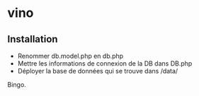 # vino

## Installation
- Renommer db.model.php en db.php 
- Mettre les informations de connexion de la DB dans DB.php
- Déployer la base de données qui se trouve dans /data/

Bingo.
